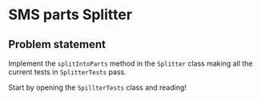 # SMS parts Splitter

## Problem statement

Implement the `splitIntoParts` method in the `Splitter` class making all the current tests in `SplitterTests` pass.

Start by opening the `SpillterTests` class and reading! 